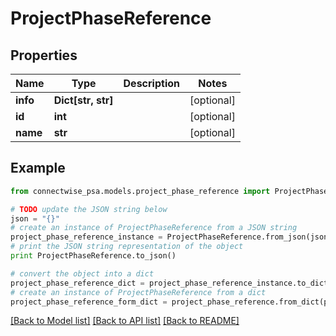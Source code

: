# ProjectPhaseReference


## Properties
Name | Type | Description | Notes
------------ | ------------- | ------------- | -------------
**info** | **Dict[str, str]** |  | [optional] 
**id** | **int** |  | [optional] 
**name** | **str** |  | [optional] 

## Example

```python
from connectwise_psa.models.project_phase_reference import ProjectPhaseReference

# TODO update the JSON string below
json = "{}"
# create an instance of ProjectPhaseReference from a JSON string
project_phase_reference_instance = ProjectPhaseReference.from_json(json)
# print the JSON string representation of the object
print ProjectPhaseReference.to_json()

# convert the object into a dict
project_phase_reference_dict = project_phase_reference_instance.to_dict()
# create an instance of ProjectPhaseReference from a dict
project_phase_reference_form_dict = project_phase_reference.from_dict(project_phase_reference_dict)
```
[[Back to Model list]](../README.md#documentation-for-models) [[Back to API list]](../README.md#documentation-for-api-endpoints) [[Back to README]](../README.md)


